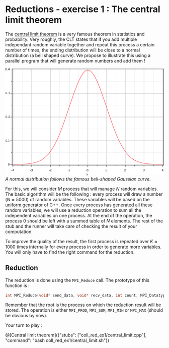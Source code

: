 # Reductions - exercise 1 : The central limit theorem

The [central limit theorem](https://en.wikipedia.org/wiki/Central_limit_theorem) is a very famous theorem in statistics and probability. Very roughly, the CLT states that if you add multiple independant random variable together and repeat this process a certain number of times, the ending distribution will be close to a normal distribution (a bell shaped curve). We propose to illustrate this using a parallel program that will generate random numbers and add them !

![CLT figure](/img/normal_distribution.png)
*A normal distribution follows the famous bell-shaped Gaussian curve.*

For this, we will consider $`M`$ process that will manage $`N`$ random variables. The basic algorithm will be the following : every process will draw a number ($`N\approx 5000`$) of random variables. These variables will be based on the [uniform generator](http://www.cplusplus.com/reference/random/) of C++. Once every process has generated all these random variables, we will use a reduction operation to sum all the independent variables on one process. At the end of the operation, the process 0 should be left with a summed table of $`N`$ elements. The rest of the stub and the runner will take care of checking the result of your computation.

To improve the quality of the result, the first process is repeated over $`K \approx 1000`$ times internally for every process in order to generate more variables. You will only have to find the right command for the reduction.

## Reduction

The reduction is done using the `MPI_Reduce` call. The prototype of this function is :

```cpp
int MPI_Reduce(void* send_data, void* recv_data, int count, MPI_Datatype type, MPI_Op op, int root, MPI_Comm communicator); 
```
Remember that the root is the process on which the reduction result will be stored. The operation is either `MPI_PROD`, `MPI_SUM`, `MPI_MIN` or `MPI_MAX` (should be obvious by now).

Your turn to play :

@[Central limit theorem]({"stubs": ["coll_red_ex1/central_limit.cpp"], "command": "bash coll_red_ex1/central_limit.sh"})

